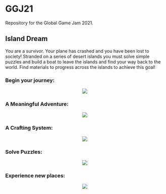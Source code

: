 # GGJ21
Repository for the Global Game Jam 2021.

## Island Dream
You are a survivor. Your plane has crashed and you have been lost to society! Stranded on a series of desert islands you must solve simple puzzles and build a boat to leave the islands and find your way back to the world. Find materials to progress across the islands to achieve this goal!

### Begin your journey:
<p align="center">
<img src="https://ggj.s3.amazonaws.com/styles/game_content__wide/games/screenshots/2021/01/211973/capture0.png?itok=bGTtmBqZ&timestamp=1612110565">
  </p>

### A Meaningful Adventure:
<p align="center">
<img src="https://ggj.s3.amazonaws.com/styles/game_content__wide/games/screenshots/2021/01/211973/capture4.png?itok=B_DwZPJn&timestamp=1612110565">
   </p>

### A Crafting System:
<p align="center">
<img src="https://ggj.s3.amazonaws.com/styles/game_content__wide/games/screenshots/2021/01/211973/capture2.png?itok=V6kgqNrK&timestamp=1612110565">
</p>

### Solve Puzzles:
<p align="center">
<img src="https://ggj.s3.amazonaws.com/styles/game_content__wide/games/screenshots/2021/01/211973/capture.png?itok=s9_yDK4Q&timestamp=1612110565">
  </p>

### Experience new places:
<p align="center">
<img src="https://ggj.s3.amazonaws.com/styles/game_content__wide/games/screenshots/2021/01/211973/capture3.png?itok=zQ6AGV3J&timestamp=1612110565">
  </p>
